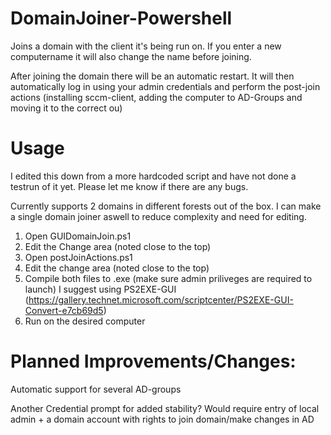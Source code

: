 # DomainJoiner-Powershell
Joins a domain with the client it's being run on. If you enter a new computername it will also change the name before joining.

After joining the domain there will be an automatic restart.
It will then automatically log in using your admin credentials and perform the post-join actions (installing sccm-client, adding the computer to AD-Groups and moving it to the correct ou)


# Usage

I edited this down from a more hardcoded script and have not done a testrun of it yet. Please let me know if there are any bugs.

Currently supports 2 domains in different forests out of the box. I can make a single domain joiner aswell to reduce complexity and need for editing.


1. Open GUIDomainJoin.ps1
2. Edit the Change area (noted close to the top)
3. Open postJoinActions.ps1
4. Edit the change area (noted close to the top)
5. Compile both files to .exe (make sure admin priliveges are required to launch)
    I suggest using PS2EXE-GUI (https://gallery.technet.microsoft.com/scriptcenter/PS2EXE-GUI-Convert-e7cb69d5)
6. Run on the desired computer



# Planned Improvements/Changes:
Automatic support for several AD-groups

Another Credential prompt for added stability? Would require entry of local admin + a domain account with rights to join domain/make changes in AD
